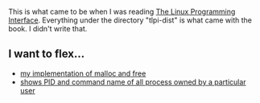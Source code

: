 This is what came to be when I was reading [The Linux Programming Interface](https://en.wikipedia.org/wiki/The_Linux_Programming_Interface). Everything under the directory "tlpi-dist" is what came with the book. I didn't write that.

## I want to flex...
- [my implementation of malloc and free](memalloc/bmalloc.c)
- [shows PID and command name of all process owned by a particular user](sysinfo/psuser.c)
